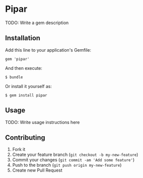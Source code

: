 # Pipar

TODO: Write a gem description

## Installation

Add this line to your application's Gemfile:

    gem 'pipar'

And then execute:

    $ bundle

Or install it yourself as:

    $ gem install pipar

## Usage

TODO: Write usage instructions here

## Contributing

1. Fork it
2. Create your feature branch (`git checkout -b my-new-feature`)
3. Commit your changes (`git commit -am 'Add some feature'`)
4. Push to the branch (`git push origin my-new-feature`)
5. Create new Pull Request
